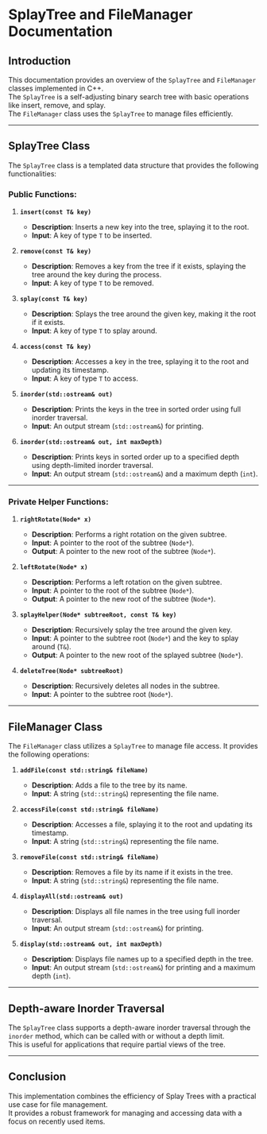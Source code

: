 # SplayTree and FileManager Documentation

## Introduction
This documentation provides an overview of the `SplayTree` and `FileManager` classes implemented in C++.  
The `SplayTree` is a self-adjusting binary search tree with basic operations like insert, remove, and splay.  
The `FileManager` class uses the `SplayTree` to manage files efficiently.

---

## SplayTree Class

The `SplayTree` class is a templated data structure that provides the following functionalities:

### Public Functions:

1. **`insert(const T& key)`**
   - **Description**: Inserts a new key into the tree, splaying it to the root.
   - **Input**: A key of type `T` to be inserted.

2. **`remove(const T& key)`**
   - **Description**: Removes a key from the tree if it exists, splaying the tree around the key during the process.
   - **Input**: A key of type `T` to be removed.

3. **`splay(const T& key)`**
   - **Description**: Splays the tree around the given key, making it the root if it exists.
   - **Input**: A key of type `T` to splay around.

4. **`access(const T& key)`**
   - **Description**: Accesses a key in the tree, splaying it to the root and updating its timestamp.
   - **Input**: A key of type `T` to access.

5. **`inorder(std::ostream& out)`**
   - **Description**: Prints the keys in the tree in sorted order using full inorder traversal.
   - **Input**: An output stream (`std::ostream&`) for printing.

6. **`inorder(std::ostream& out, int maxDepth)`**
   - **Description**: Prints keys in sorted order up to a specified depth using depth-limited inorder traversal.
   - **Input**: An output stream (`std::ostream&`) and a maximum depth (`int`).

---

### Private Helper Functions:

1. **`rightRotate(Node* x)`**
   - **Description**: Performs a right rotation on the given subtree.
   - **Input**: A pointer to the root of the subtree (`Node*`).
   - **Output**: A pointer to the new root of the subtree (`Node*`).

2. **`leftRotate(Node* x)`**
   - **Description**: Performs a left rotation on the given subtree.
   - **Input**: A pointer to the root of the subtree (`Node*`).
   - **Output**: A pointer to the new root of the subtree (`Node*`).

3. **`splayHelper(Node* subtreeRoot, const T& key)`**
   - **Description**: Recursively splay the tree around the given key.
   - **Input**: A pointer to the subtree root (`Node*`) and the key to splay around (`T&`).
   - **Output**: A pointer to the new root of the splayed subtree (`Node*`).

4. **`deleteTree(Node* subtreeRoot)`**
   - **Description**: Recursively deletes all nodes in the subtree.
   - **Input**: A pointer to the subtree root (`Node*`).

---

## FileManager Class

The `FileManager` class utilizes a `SplayTree` to manage file access. It provides the following operations:

1. **`addFile(const std::string& fileName)`**
   - **Description**: Adds a file to the tree by its name.
   - **Input**: A string (`std::string&`) representing the file name.

2. **`accessFile(const std::string& fileName)`**
   - **Description**: Accesses a file, splaying it to the root and updating its timestamp.
   - **Input**: A string (`std::string&`) representing the file name.

3. **`removeFile(const std::string& fileName)`**
   - **Description**: Removes a file by its name if it exists in the tree.
   - **Input**: A string (`std::string&`) representing the file name.

4. **`displayAll(std::ostream& out)`**
   - **Description**: Displays all file names in the tree using full inorder traversal.
   - **Input**: An output stream (`std::ostream&`) for printing.

5. **`display(std::ostream& out, int maxDepth)`**
   - **Description**: Displays file names up to a specified depth in the tree.
   - **Input**: An output stream (`std::ostream&`) for printing and a maximum depth (`int`).

---

## Depth-aware Inorder Traversal

The `SplayTree` class supports a depth-aware inorder traversal through the `inorder` method, which can be called with or without a depth limit.  
This is useful for applications that require partial views of the tree.

---

## Conclusion

This implementation combines the efficiency of Splay Trees with a practical use case for file management.  
It provides a robust framework for managing and accessing data with a focus on recently used items.
